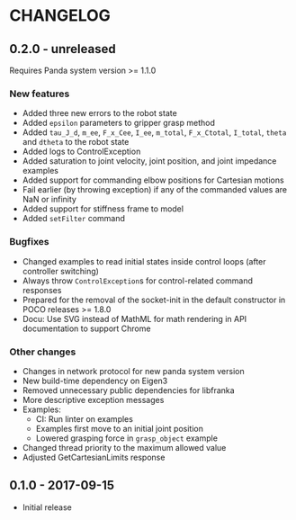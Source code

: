 # CHANGELOG

## 0.2.0 - unreleased

Requires Panda system version >= 1.1.0

### New features

  * Added three new errors to the robot state
  * Added `epsilon` parameters to gripper grasp method
  * Added `tau_J_d`, `m_ee`, `F_x_Cee`, `I_ee`, `m_total`, `F_x_Ctotal`, `I_total`,
    `theta` and `dtheta` to the robot state
  * Added logs to ControlException
  * Added saturation to joint velocity, joint position, and joint impedance examples
  * Added support for commanding elbow positions for Cartesian motions
  * Fail earlier (by throwing exception) if any of the commanded values are NaN or infinity
  * Added support for stiffness frame to model
  * Added `setFilter` command

### Bugfixes

  * Changed examples to read initial states inside control loops (after controller switching)
  * Always throw `ControlException`s for control-related command responses
  * Prepared for the removal of the socket-init in the default constructor in POCO releases >= 1.8.0
  * Docu: Use SVG instead of MathML for math rendering in API documentation to support Chrome

### Other changes

  * Changes in network protocol for new panda system version
  * New build-time dependency on Eigen3
  * Removed unnecessary public dependencies for libfranka
  * More descriptive exception messages
  * Examples:
    * CI: Run linter on examples
    * Examples first move to an initial joint position
    * Lowered grasping force in `grasp_object` example
  * Changed thread priority to the maximum allowed value
  * Adjusted GetCartesianLimits response

## 0.1.0 - 2017-09-15

  * Initial release

